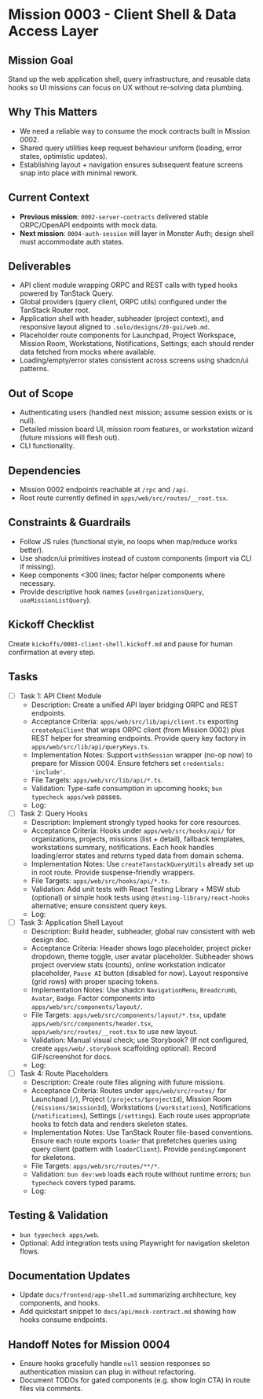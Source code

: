 # Mission 0003 - Client Shell & Data Access Layer

## Mission Goal
Stand up the web application shell, query infrastructure, and reusable data hooks so UI missions can focus on UX without re-solving data plumbing.

## Why This Matters
- We need a reliable way to consume the mock contracts built in Mission 0002.
- Shared query utilities keep request behaviour uniform (loading, error states, optimistic updates).
- Establishing layout + navigation ensures subsequent feature screens snap into place with minimal rework.

## Current Context
- **Previous mission**: `0002-server-contracts` delivered stable ORPC/OpenAPI endpoints with mock data.
- **Next mission**: `0004-auth-session` will layer in Monster Auth; design shell must accommodate auth states.

## Deliverables
- API client module wrapping ORPC and REST calls with typed hooks powered by TanStack Query.
- Global providers (query client, ORPC utils) configured under the TanStack Router root.
- Application shell with header, subheader (project context), and responsive layout aligned to `.solo/designs/20-gui/web.md`.
- Placeholder route components for Launchpad, Project Workspace, Mission Room, Workstations, Notifications, Settings; each should render data fetched from mocks where available.
- Loading/empty/error states consistent across screens using shadcn/ui patterns.

## Out of Scope
- Authenticating users (handled next mission; assume session exists or is null).
- Detailed mission board UI, mission room features, or workstation wizard (future missions will flesh out).
- CLI functionality.

## Dependencies
- Mission 0002 endpoints reachable at `/rpc` and `/api`.
- Root route currently defined in `apps/web/src/routes/__root.tsx`.

## Constraints & Guardrails
- Follow JS rules (functional style, no loops when map/reduce works better).
- Use shadcn/ui primitives instead of custom components (import via CLI if missing).
- Keep components <300 lines; factor helper components where necessary.
- Provide descriptive hook names (`useOrganizationsQuery`, `useMissionListQuery`).

## Kickoff Checklist
Create `kickoffs/0003-client-shell.kickoff.md` and pause for human confirmation at every step.

## Tasks
- [ ] Task 1: API Client Module
  - Description: Create a unified API layer bridging ORPC and REST endpoints.
  - Acceptance Criteria: `apps/web/src/lib/api/client.ts` exporting `createApiClient` that wraps ORPC client (from Mission 0002) plus REST helper for streaming endpoints. Provide query key factory in `apps/web/src/lib/api/queryKeys.ts`.
  - Implementation Notes: Support `withSession` wrapper (no-op now) to prepare for Mission 0004. Ensure fetchers set `credentials: 'include'`.
  - File Targets: `apps/web/src/lib/api/*.ts`.
  - Validation: Type-safe consumption in upcoming hooks; `bun typecheck apps/web` passes.
  - Log:
- [ ] Task 2: Query Hooks
  - Description: Implement strongly typed hooks for core resources.
  - Acceptance Criteria: Hooks under `apps/web/src/hooks/api/` for organizations, projects, missions (list + detail), fallback templates, workstations summary, notifications. Each hook handles loading/error states and returns typed data from domain schema.
  - Implementation Notes: Use `createTanstackQueryUtils` already set up in root route. Provide suspense-friendly wrappers.
  - File Targets: `apps/web/src/hooks/api/*.ts`.
  - Validation: Add unit tests with React Testing Library + MSW stub (optional) or simple hook tests using `@testing-library/react-hooks` alternative; ensure consistent query keys.
  - Log:
- [ ] Task 3: Application Shell Layout
  - Description: Build header, subheader, global nav consistent with web design doc.
  - Acceptance Criteria: Header shows logo placeholder, project picker dropdown, theme toggle, user avatar placeholder. Subheader shows project overview stats (counts), online workstation indicator placeholder, `Pause AI` button (disabled for now). Layout responsive (grid rows) with proper spacing tokens.
  - Implementation Notes: Use shadcn `NavigationMenu`, `Breadcrumb`, `Avatar`, `Badge`. Factor components into `apps/web/src/components/layout/`.
  - File Targets: `apps/web/src/components/layout/*.tsx`, update `apps/web/src/components/header.tsx`, `apps/web/src/routes/__root.tsx` to use new layout.
  - Validation: Manual visual check; use Storybook? (If not configured, create `apps/web/.storybook` scaffolding optional). Record GIF/screenshot for docs.
  - Log:
- [ ] Task 4: Route Placeholders
  - Description: Create route files aligning with future missions.
  - Acceptance Criteria: Routes under `apps/web/src/routes/` for Launchpad (`/`), Project (`/projects/$projectId`), Mission Room (`/missions/$missionId`), Workstations (`/workstations`), Notifications (`/notifications`), Settings (`/settings`). Each route uses appropriate hooks to fetch data and renders skeleton states.
  - Implementation Notes: Use TanStack Router file-based conventions. Ensure each route exports `loader` that prefetches queries using query client (pattern with `loaderClient`). Provide `pendingComponent` for skeletons.
  - File Targets: `apps/web/src/routes/**/*`.
  - Validation: `bun dev:web` loads each route without runtime errors; `bun typecheck` covers typed params.
  - Log:

## Testing & Validation
- `bun typecheck apps/web`.
- Optional: Add integration tests using Playwright for navigation skeleton flows.

## Documentation Updates
- Update `docs/frontend/app-shell.md` summarizing architecture, key components, and hooks.
- Add quickstart snippet to `docs/api/mock-contract.md` showing how hooks consume endpoints.

## Handoff Notes for Mission 0004
- Ensure hooks gracefully handle `null` session responses so authentication mission can plug in without refactoring.
- Document TODOs for gated components (e.g. show login CTA) in route files via comments.
